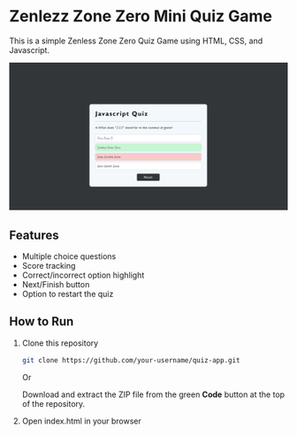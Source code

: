 # Zenlezz Zone Zero Mini Quiz Game
This is a simple Zenless Zone Zero Quiz Game using HTML, CSS, and Javascript.

![Quiz App Screenshot](/assets/Mini-Quiz-App-Screenshot.png)
## Features
- Multiple choice questions
- Score tracking
- Correct/incorrect option highlight
- Next/Finish button
- Option to restart the quiz

## How to Run
1. Clone this repository
   ```bash
   git clone https://github.com/your-username/quiz-app.git
   ```

   Or

   Download and extract the ZIP file from the green **Code** button at the top of the repository.

2. Open index.html in your browser
